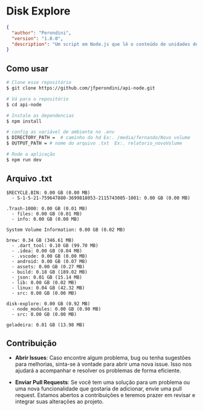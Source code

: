 # Disk Explore

```json
{
  "author": "Perondini",
  "version": "1.0.0",
  "description": "Um script em Node.js que lê o conteúdo de unidades de disco, calcula o tamanho das pastas e subpastas em gigabytes (com os tamanhos em megabytes entre parênteses) e salva os resultados em um arquivo .txt",
}
```

## Como usar

```bash
# Clone esse repositório
$ git clone https://github.com/jfperondini/api-node.git

# Vá para o repositório
$ cd api-node

# Instale as dependencias
$ npm install

# config as variável de ambiente no .env
$ DIRECTORY_PATH =  # caminho do hd Ex:. /media/fernando/Novo volume
$ OUTPUT_PATH = # nome do arquivo .txt  Ex:. relatorio_novoVolume

# Rode a aplicação
$ npm run dev
```

## Arquivo .txt

```
$RECYCLE.BIN: 0.00 GB (0.00 MB)
  - S-1-5-21-759647880-3699818053-2115743005-1001: 0.00 GB (0.00 MB)

.Trash-1000: 0.00 GB (0.01 MB)
  - files: 0.00 GB (0.01 MB)
  - info: 0.00 GB (0.00 MB)

System Volume Information: 0.00 GB (0.02 MB)

brew: 0.34 GB (346.61 MB)
  - .dart_tool: 0.10 GB (99.70 MB)
  - .idea: 0.00 GB (0.04 MB)
  - .vscode: 0.00 GB (0.00 MB)
  - android: 0.00 GB (0.07 MB)
  - assets: 0.00 GB (0.27 MB)
  - build: 0.18 GB (189.02 MB)
  - json: 0.01 GB (15.14 MB)
  - lib: 0.00 GB (0.02 MB)
  - linux: 0.04 GB (42.32 MB)
  - src: 0.00 GB (0.00 MB)

disk-explore: 0.00 GB (0.92 MB)
  - node_modules: 0.00 GB (0.90 MB)
  - src: 0.00 GB (0.00 MB)

geladeira: 0.01 GB (13.98 MB)
```

## Contribuição

- **Abrir Issues**: Caso encontre algum problema, bug ou tenha sugestões para melhorias, sinta-se à vontade para abrir uma nova issue. Isso nos ajudará a acompanhar e resolver os problemas de forma eficiente.

- **Enviar Pull Requests**: Se você tem uma solução para um problema ou uma nova funcionalidade que gostaria de adicionar, envie uma pull request. Estamos abertos a contribuições e teremos prazer em revisar e integrar suas alterações ao projeto.
